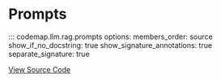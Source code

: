 # Prompts

::: codemap.llm.rag.prompts
    options:
      members_order: source
      show_if_no_docstring: true
      show_signature_annotations: true
      separate_signature: true

[View Source Code](https://github.com/SarthakMishra/codemap/blob/dev/src/codemap/llm/rag/prompts.py)

